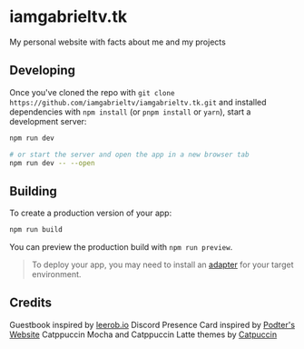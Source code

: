 # iamgabrieltv.tk

My personal website with facts about me and my projects

## Developing

Once you've cloned the repo with `git clone https://github.com/iamgabrieltv/iamgabrieltv.tk.git` and installed dependencies with `npm install` (or `pnpm install` or `yarn`), start a development server:

```bash
npm run dev

# or start the server and open the app in a new browser tab
npm run dev -- --open
```

## Building

To create a production version of your app:

```bash
npm run build
```

You can preview the production build with `npm run preview`.

> To deploy your app, you may need to install an [adapter](https://kit.svelte.dev/docs/adapters) for your target environment.

## Credits

Guestbook inspired by [leerob.io](https://github.com/leerob/leerob.io)
Discord Presence Card inspired by [Podter's Website](https://github.com/Podter/podter.xyz)
Catppuccin Mocha and Catppuccin Latte themes by [Catpuccin](https://github.com/catppuccin)

